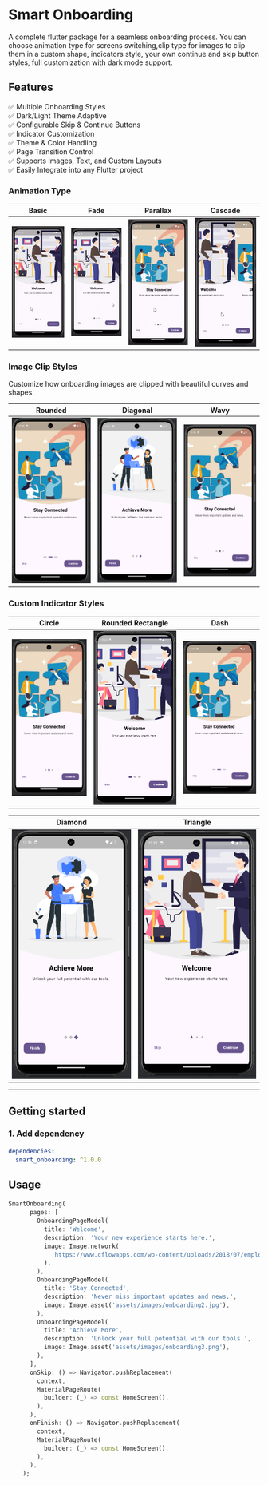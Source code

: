
# Smart Onboarding
A complete flutter package for a seamless onboarding process. You can choose animation type for screens switching,clip type for images to clip them in a custom shape, indicators style, your own continue and skip button styles, full customization with dark mode support.

## Features

✅ Multiple Onboarding Styles  
✅ Dark/Light Theme Adaptive  
✅ Configurable Skip & Continue Buttons  
✅ Indicator Customization  
✅ Theme & Color Handling  
✅ Page Transition Control  
✅ Supports Images, Text, and Custom Layouts  
✅ Easily Integrate into any Flutter project

### Animation Type
| Basic | Fade | Parallax | Cascade |
|:--------:|:--------:|:--------:|:--------:|
| ![Basic](https://github.com/ShifaSaleem/smart_onboarding/blob/master/images/Onboarding%20basic.gif) | ![Fade](https://github.com/ShifaSaleem/smart_onboarding/blob/master/images/onboarding%20fade.gif) | ![Parallax](https://github.com/ShifaSaleem/smart_onboarding/blob/master/images/onboarding%20parallax.gif) | ![Cascade](https://github.com/ShifaSaleem/smart_onboarding/blob/master/images/onboarding%20cascade.gif) |

### Image Clip Styles

Customize how onboarding images are clipped with beautiful curves and shapes.

| Rounded | Diagonal | Wavy |
|:--------:|:--------:|:--------:|
| ![Rounded](https://github.com/ShifaSaleem/smart_onboarding/blob/master/images/Onboarding%20indicator%20dash.png) | ![Diagonal](https://github.com/ShifaSaleem/smart_onboarding/blob/master/images/Onboarding%20clipe%20diagonal.png) | ![Wavy](https://github.com/ShifaSaleem/smart_onboarding/blob/master/images/Onboarding%20clip%20wavy.png) |

### Custom Indicator Styles

| Circle | Rounded Rectangle | Dash |
|:--------:|:--------:|:--------:|
| ![Circle](https://github.com/ShifaSaleem/smart_onboarding/blob/master/images/Onboarding%20clip%20wavy.png) | ![Rounded Rectangle](https://github.com/ShifaSaleem/smart_onboarding/blob/master/images/Onboarding%20indicator%20rounded%20rectange.png) | ![Dash](https://github.com/ShifaSaleem/smart_onboarding/blob/master/images/Onboarding%20indicator%20dash.png) | 

| Diamond | Triangle | 
|:--------:|:--------:|
| ![Diamond](https://github.com/ShifaSaleem/smart_onboarding/blob/master/images/Onboarding%20indicator%20diamond.png) | ![Triangle](https://github.com/ShifaSaleem/smart_onboarding/blob/master/images/Onboarding%20indicator%20triangle.png) |

---

## Getting started

### 1. Add dependency

```yaml
dependencies:
  smart_onboarding: ^1.0.0
```

## Usage

```dart
SmartOnboarding(
      pages: [
        OnboardingPageModel(
          title: 'Welcome',
          description: 'Your new experience starts here.',
          image: Image.network(
            'https://www.cflowapps.com/wp-content/uploads/2018/07/employee-onboarding-process-flow.png',
          ),
        ),
        OnboardingPageModel(
          title: 'Stay Connected',
          description: 'Never miss important updates and news.',
          image: Image.asset('assets/images/onboarding2.jpg'),
        ),
        OnboardingPageModel(
          title: 'Achieve More',
          description: 'Unlock your full potential with our tools.',
          image: Image.asset('assets/images/onboarding3.png'),
        ),
      ],
      onSkip: () => Navigator.pushReplacement(
        context,
        MaterialPageRoute(
          builder: (_) => const HomeScreen(),
        ),
      ),
      onFinish: () => Navigator.pushReplacement(
        context,
        MaterialPageRoute(
          builder: (_) => const HomeScreen(),
        ),
      ),
    );
```
